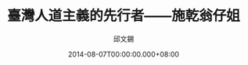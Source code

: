 ---
issue: 82
title: 臺灣人道主義的先行者——施乾翁仔姐
author: 邱文錫
date: 2014-08-07T00:00:00.000+08:00
topic: 人物
difficulty: 2
wikidata: Q98095428
wikidata_link: https://www.wikidata.org/wiki/Q98095428
---